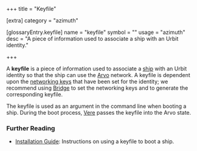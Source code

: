 +++
title = "Keyfile"

[extra]
category = "azimuth"

[glossaryEntry.keyfile]
name = "keyfile"
symbol = ""
usage = "azimuth"
desc = "A piece of information used to associate a ship with an Urbit identity."

+++

A **keyfile** is a piece of information used to associate a [ship](/reference/glossary/ship) with an Urbit identity so that the ship can use the [Arvo](/reference/glossary/arvo) network. A keyfile is dependent upon the [networking keys](/reference/glossary/bridge) that have been set for the identity; we recommend using [Bridge](/reference/glossary/bridge) to set the networking keys and to generate the corresponding keyfile.

The keyfile is used as an argument in the command line when booting a ship. During the boot process, [Vere](/reference/glossary/vere) passes the keyfile into the Arvo state.

### Further Reading

- [Installation Guide](https://urbit.org/getting-started): Instructions on using a keyfile to boot a ship.
